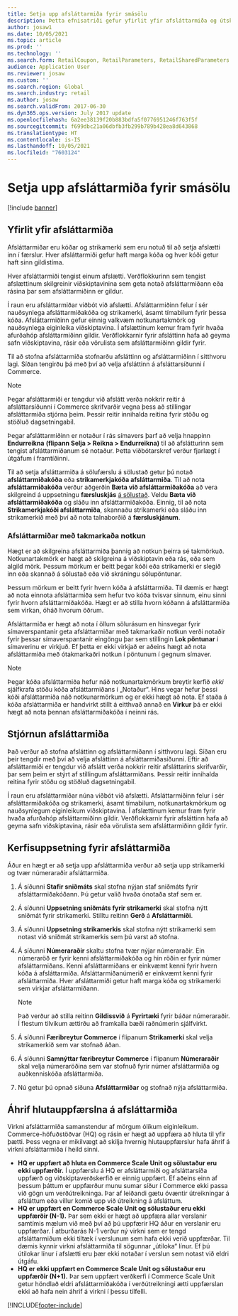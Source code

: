 ```yaml
---
title: Setja upp afsláttarmiða fyrir smásölu
description: Þetta efnisatriði gefur yfirlit yfir afsláttarmiða og útskýrir hvernig á að setja þá upp í Dynamics 365 Commerce.
author: josaw1
ms.date: 10/05/2021
ms.topic: article
ms.prod: ''
ms.technology: ''
ms.search.form: RetailCoupon, RetailParameters, RetailSharedParameters
audience: Application User
ms.reviewer: josaw
ms.custom: ''
ms.search.region: Global
ms.search.industry: retail
ms.author: josaw
ms.search.validFrom: 2017-06-30
ms.dyn365.ops.version: July 2017 update
ms.openlocfilehash: 6a2ee38139f20b883bdfa5f0776951246f763f5f
ms.sourcegitcommit: f699dbc21a06dbfb3fb299b789b428ea8d643868
ms.translationtype: HT
ms.contentlocale: is-IS
ms.lasthandoff: 10/05/2021
ms.locfileid: "7603124"
---
```

# <a name="set-up-coupons-for-retail-sales"></a>Setja upp afsláttarmiða fyrir smásölu

[!include [banner](includes/banner.md)]

## <a name="overview-of-coupons"></a>Yfirlit yfir afsláttarmiða

Afsláttarmiðar eru kóðar og strikamerki sem eru notuð til að setja afslætti inn í færslur. Hver afsláttarmiði gefur haft marga kóða og hver kóði getur haft sinn gildistíma.

Hver afsláttarmiði tengist einum afslætti. Verðflokkurinn sem tengist afslættinum skilgreinir viðskiptavinina sem geta notað afsláttarmiðann eða rásina þar sem afsláttarmiðinn er gildur.

Í raun eru afsláttarmiðar viðbót við afslætti. Afsláttarmiðinn felur í sér nauðsynlega afsláttarmiðakóða og strikamerki, ásamt tímabilum fyrir þessa kóða. Afsláttarmiðinn gefur einnig valkvæm notkunartakmörk og nauðsynlega eiginleika viðskiptavina. Í afslættinum kemur fram fyrir hvaða afurðahóp afsláttarmiðinn gildir. Verðflokkarnir fyrir afsláttinn hafa að geyma safn viðskiptavina, rásir eða vörulista sem afsláttarmiðinn gildir fyrir.

Til að stofna afsláttarmiða stofnarðu afsláttinn og afsláttarmiðinn í sitthvoru lagi. Síðan tengirðu þá með því að velja afsláttinn á afsláttarsíðunni í Commerce.

> [!NOTE]
> Þegar afsláttarmiði er tengdur við afslátt verða nokkrir reitir á afsláttarsíðunni í Commerce skrifvarðir vegna þess að stillingar afsláttarmiða stjórna þeim. Þessir reitir innihalda reitina fyrir stöðu og stöðluð dagsetningabil.
> 
> Þegar afsláttarmiðinn er notaður í rás símavers þarf að velja hnappinn **Endurreikna** **(flipann Selja > Reikna > Endurreikna)** til að afslátturinn sem tengist afsláttarmiðanum sé notaður. Þetta viðbótarskref verður fjarlægt í útgáfum í framtíðinni.

Til að setja afsláttarmiða á sölufærslu á sölustað getur þú notað **afsláttarmiðakóða** eða **strikamerkjakóða afsláttarmiða**. Til að nota **afsláttarmiðakóða** verður aðgerðin **Bæta við afsláttarmiðakóða** að vera skilgreind á uppsetningu **færsluskjás** [á sölustað](pos-screen-layouts.md). Veldu **Bæta við afsláttarmiðakóða** og sláðu inn afsláttarmiðakóða. Einnig, til að nota **Strikamerkjakóði afsláttarmiða**, skannaðu strikamerki eða sláðu inn strikamerkið með því að nota talnaborðið á **færsluskjánum**.

### <a name="limited-use-coupons"></a>Afsláttarmiðar með takmarkaða notkun

Hægt er að skilgreina afsláttarmiða þannig að notkun þeirra sé takmörkuð. Notkunartakmörk er hægt að skilgreina á viðskiptavin eða rás, eða sem algild mörk. Þessum mörkum er beitt þegar kóði eða strikamerki er slegið inn eða skannað á sölustað eða við skráningu sölupöntunar.

Þessum mörkum er beitt fyrir hvern kóða á afsláttarmiða. Til dæmis er hægt að nota einnota afsláttarmiða sem hefur tvo kóða tvisvar sinnum, einu sinni fyrir hvorn afsláttarmiðakóða. Hægt er að stilla hvorn kóðann á afsláttarmiða sem virkan, óháð hvorum öðrum.

Afsláttarmiða er hægt að nota í öllum sölurásum en hinsvegar fyrir símaverspantanir geta afsláttarmiðar með takmarkaðir notkun verði notaðir fyrir þessar símaverspantanir eingöngu þar sem stillingin **Lok pöntunar** í símaverinu er virkjuð. Ef þetta er ekki virkjað er aðeins hægt að nota afsláttarmiða með ótakmarkaðri notkun í pöntunum í gegnum símaver.

> [!NOTE]
> Þegar kóða afsláttarmiða hefur náð notkunartakmörkum breytir kerfið *ekki* sjálfkrafa stöðu kóða afsláttarmiðans í „Notaður“. Hins vegar hefur þessi kóði afsláttarmiða náð notkunarmörkum og er ekki hægt að nota. Ef staða á kóða afsláttarmiða er handvirkt stillt á eitthvað annað en **Virkur** þá er ekki hægt að nota þennan afsláttarmiðakóða í neinni rás.  

## <a name="managing-coupons"></a>Stjórnun afsláttarmiða

Það verður að stofna afsláttinn og afsláttarmiðann í sitthvoru lagi. Síðan eru þeir tengdir með því að velja afsláttinn á afsláttarmiðasíðunni. Eftir að afsláttarmiði er tengdur við afslátt verða nokkrir reitir afsláttarins skrifvarðir, þar sem þeim er stýrt af stillingum afsláttarmiðans. Þessir reitir innihalda reitina fyrir stöðu og stöðluð dagsetningabil.

Í raun eru afsláttarmiðar núna viðbót við afslætti. Afsláttarmiðinn felur í sér afsláttarmiðakóða og strikamerki, ásamt tímabilum, notkunartakmörkum og nauðsynlegum eiginleikum viðskiptavina. Í afslættinum kemur fram fyrir hvaða afurðahóp afsláttarmiðinn gildir. Verðflokkarnir fyrir afsláttinn hafa að geyma safn viðskiptavina, rásir eða vörulista sem afsláttarmiðinn gildir fyrir.

## <a name="system-setup-for-coupons"></a>Kerfisuppsetning fyrir afsláttarmiða

Áður en hægt er að setja upp afsláttarmiða verður að setja upp strikamerki og tvær númeraraðir afsláttarmiða.

1. Á síðunni **Stafir sniðmáts** skal stofna nýjan staf sniðmáts fyrir afsláttarmiðakóðann. Þú getur valið hvaða ónotaða staf sem er.
2. Á síðunni **Uppsetning sniðmáts fyrir strikamerki** skal stofna nýtt sniðmát fyrir strikamerki. Stilltu reitinn **Gerð** á **Afsláttarmiði**.
3. Á síðunni **Uppsetning strikamerkis** skal stofna nýtt strikamerki sem notast við sniðmát strikamerkis sem þú varst að stofna.
4. Á síðunni **Númeraraðir** skaltu stofna tvær nýjar númeraraðir. Ein númeraröð er fyrir kenni afsláttarmiðakóða og hin röðin er fyrir númer afsláttarmiðans. Kenni afsláttarmiðans er einkvæmt kenni fyrir hvern kóða á afsláttarmiða. Afsláttarmiðanúmerið er einkvæmt kenni fyrir afsláttarmiða. Hver afsláttarmiði getur haft marga kóða og strikamerki sem virkjar afsláttarmiðann.

    > [!NOTE]
    > Það verður að stilla reitinn **Gildissvið** á **Fyrirtæki** fyrir báðar númeraraðir. Í flestum tilvikum ættirðu að framkalla bæði raðnúmerin sjálfvirkt.

5. Á síðunni **Færibreytur Commerce** í flipanum **Strikamerki** skal velja strikamerkið sem var stofnað áðan.
6. Á síðunni **Samnýttar færibreytur Commerce** í flipanum **Númeraraðir** skal velja númeraröðina sem var stofnuð fyrir númer afsláttarmiða og auðkenniskóða afsláttarmiða.
7. Nú getur þú opnað síðuna **Afsláttarmiðar** og stofnað nýja afsláttarmiða.

## <a name="the-effect-of-partial-updates-on-coupons"></a>Áhrif hlutauppfærslna á afsláttarmiða

Virkni afsláttarmiða samanstendur af mörgum ólíkum eiginleikum. Commerce-höfuðstöðvar (HQ) og rásin er hægt að uppfæra að hluta til yfir þætti. Þess vegna er mikilvægt að skilja hvernig hlutauppfærslur hafa áhrif á virkni afsláttarmiða í heild sinni.

- **HQ er uppfært að hluta en Commerce Scale Unit og sölustaður eru ekki uppfærðir.** Í uppfærslu á HQ er afsláttarmiði og afsláttarsíða uppfærð og viðskiptaverðskerfið er einnig uppfært. Ef aðeins einn af þessum þáttum er uppfærður munu sumar síður í Commerce ekki passa við gögn um verðútreikninga. Þar af leiðandi gætu óvæntir útreikningar á afsláttum eða villur komið upp við útreikning á afsláttum.
- **HQ er uppfært en Commerce Scale Unit og sölustaður eru ekki uppfærðir (N-1).** Þar sem ekki er hægt að uppfæra allar verslanir samtímis mælum við með því að þú uppfærir HQ áður en verslanir eru uppfærðar. Í atburðarás N-1 verður ný virkni sem er tengd afsláttarmiðum ekki tiltæk í verslunum sem hafa ekki verið uppfærðar. Til dæmis kynnir virkni afsláttarmiða til sögunnar „útiloka“ línur. Ef þú útilokar línur í afslætti eru þær ekki notaðar í verslun sem notast við eldri útgáfu.
- **HQ er ekki uppfært en Commerce Scale Unit og sölustaður eru uppfærðir (N+1).** Þar sem uppfært verðkerfi í Commerce Scale Unit getur höndlað eldri afsláttarmiðakóða í verðútreikningi ætti uppfærslan ekki að hafa nein áhrif á virkni í þessu tilfelli.


[!INCLUDE[footer-include](../includes/footer-banner.md)]
